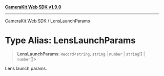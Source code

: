 [**CameraKit Web SDK v1.9.0**](../README.md)

***

[CameraKit Web SDK](../globals.md) / LensLaunchParams

# Type Alias: LensLaunchParams

> **LensLaunchParams**: `Record`\<`string`, `string` \| `number` \| `string`[] \| `number`[]\>

Lens launch params.

